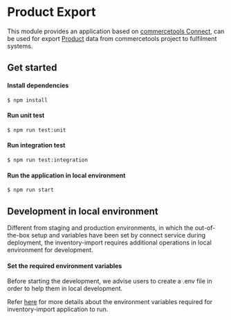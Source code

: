 # Product Export
This module provides an application based on [commercetools Connect](https://docs.commercetools.com/connect), can be used for export [Product](https://docs.commercetools.com/api/projects/productProjections) data from commercetools project to fulfilment systems.

## Get started

#### Install dependencies
```
$ npm install
```
#### Run unit test
```
$ npm run test:unit
```
#### Run integration test
```
$ npm run test:integration
```
#### Run the application in local environment
```
$ npm run start
```

## Development in local environment
Different from staging and production environments, in which the out-of-the-box setup and variables have been set by connect service during deployment, the inventory-import requires additional operations in local environment for development.

#### Set the required environment variables

Before starting the development, we advise users to create a .env file in order to help them in local development.

Refer [here](https://github.com/commercetools/connect-fulfilment-integration-template/tree/main?tab=readme-ov-file#deployment-configuration) for more details about the environment variables required for inventory-import application to run.